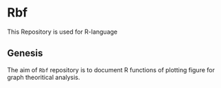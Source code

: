 # Rbf
This Repository is used for R-language

## Genesis
The aim of `Rbf` repository is to document R functions of plotting figure for graph theoritical analysis.
